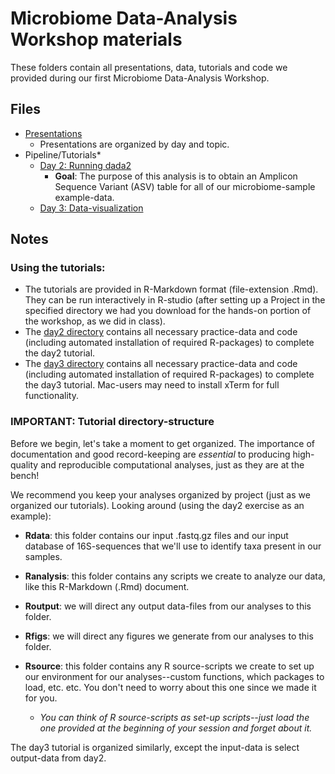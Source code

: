 # Microbiome Data-Analysis Workshop materials

These folders contain all presentations, data, tutorials and code we provided during our first Microbiome Data-Analysis Workshop.

## Files
  * [Presentations](https://github.com/usfomicshub/usfomicshub.github.io/tree/master/Microbiome_Workshop_Materials/presentations)
    * Presentations are organized by day and topic.
  * Pipeline/Tutorials*
    * [Day 2: Running dada2](https://github.com/usfomicshub/usfomicshub.github.io/tree/master/Microbiome_Workshop_Materials/microbiome_workshop_demos/day2)
      * **Goal**: The purpose of this analysis is to obtain an Amplicon Sequence Variant (ASV) table for all of our microbiome-sample example-data.
    * [Day 3: Data-visualization](https://github.com/usfomicshub/usfomicshub.github.io/tree/master/Microbiome_Workshop_Materials/microbiome_workshop_demos/day3)

## Notes

### Using the tutorials:

  * The tutorials are provided in R-Markdown format (file-extension .Rmd). They can be run interactively in R-studio (after setting up a Project in the specified directory we had you download for the hands-on portion of the workshop, as we did in class).
  * The [day2 directory]() contains all necessary practice-data and code (including automated installation of required R-packages) to complete the day2 tutorial.
  * The [day3 directory]() contains all necessary practice-data and code (including automated installation of required R-packages) to complete the day3 tutorial. Mac-users may need to install xTerm for full functionality.  



### IMPORTANT: Tutorial directory-structure

Before we begin, let's take a moment to get organized. The importance of documentation and good record-keeping are *essential* to producing high-quality and reproducible computational analyses, just as they are at the bench! 

We recommend you keep your analyses organized by project (just as we organized our tutorials). Looking around (using the day2 exercise as an example): 
    
  - **Rdata**: this folder contains our input .fastq.gz files and our input database of 16S-sequences that we'll use to identify taxa present in our samples.

  - **Ranalysis**: this folder contains any scripts we create to analyze our data, like this R-Markdown (.Rmd) document.
  - **Routput**: we will direct any output data-files from our analyses to this folder.
  - **Rfigs**: we will direct any figures we generate from our analyses to this folder.
  - **Rsource**: this folder contains any R source-scripts we create to set up our environment for our analyses--custom functions, which packages to load, etc. etc. You don't need to worry about this one since we made it for you.
  
    * *You can think of R source-scripts as set-up scripts--just load the one provided at the beginning of your session and forget about it.*
      
 The day3 tutorial is organized similarly, except the input-data is select output-data from day2.
 
